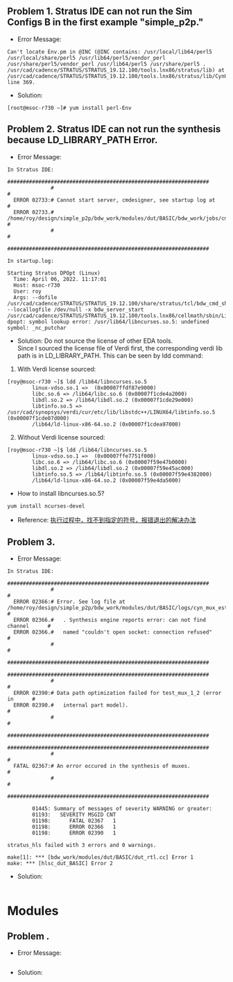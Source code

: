 ## Problem 1. Stratus IDE can not run the Sim Configs B in the first example "simple_p2p."
* Error Message:
```
Can't locate Env.pm in @INC (@INC contains: /usr/local/lib64/perl5 /usr/local/share/perl5 /usr/lib64/perl5/vendor_perl /usr/share/perl5/vendor_perl /usr/lib64/perl5 /usr/share/perl5 . /usr/cad/cadence/STRATUS/STRATUS_19.12.100/tools.lnx86/stratus/lib) at /usr/cad/cadence/STRATUS/STRATUS_19.12.100/tools.lnx86/stratus/lib/CynUtil.pm line 369.
```
* Solution: 
```
[root@msoc-r730 ~]# yum install perl-Env
```
## Problem 2. Stratus IDE can not run the synthesis because LD_LIBRARY_PATH Error.
* Error Message:
```
In Stratus IDE:
              #################################################################
              #                                                               #
  ERROR 02733:# Cannot start server, cmdesigner, see startup log at           #
  ERROR 02733.#   /home/roy/design/simple_p2p/bdw_work/modules/dut/BASIC/bdw_work/jobs/cmd_server/startup.log #
              #                                                               #
              #################################################################

In startup.log:

Starting Stratus DPOpt (Linux)
  Time: April 06, 2022. 11:17:01
  Host: msoc-r730
  User: roy
  Args: --dofile /usr/cad/cadence/STRATUS/STRATUS_19.12.100/share/stratus/tcl/bdw_cmd_shell.tcl --locallogfile /dev/null -x bdw_server_start
/usr/cad/cadence/STRATUS/STRATUS_19.12.100/tools.lnx86/cellmath/sbin/Linux/cynth-dpopt: symbol lookup error: /usr/lib64/libncurses.so.5: undefined symbol: _nc_putchar
```
* Solution: Do not source the license of other EDA tools.  
Since I sourced the license file of Verdi first, the corresponding verdi lib path is in LD_LIBRARY_PATH. This can be seen by ldd command:

1. With Verdi license sourced:
```
[roy@msoc-r730 ~]$ ldd /lib64/libncurses.so.5
        linux-vdso.so.1 =>  (0x00007ffdf87e9000)
        libc.so.6 => /lib64/libc.so.6 (0x00007f1cde4a2000)
        libdl.so.2 => /lib64/libdl.so.2 (0x00007f1cde29e000)
        libtinfo.so.5 => /usr/cad/synopsys/verdi/cur/etc/lib/libstdc++/LINUX64/libtinfo.so.5 (0x00007f1cde07d000)
        /lib64/ld-linux-x86-64.so.2 (0x00007f1cdea97000)
```
2. Without Verdi license sourced:
```
[roy@msoc-r730 ~]$ ldd /lib64/libncurses.so.5
        linux-vdso.so.1 =>  (0x00007ffe7751f000)
        libc.so.6 => /lib64/libc.so.6 (0x00007f59e47b0000)
        libdl.so.2 => /lib64/libdl.so.2 (0x00007f59e45ac000)
        libtinfo.so.5 => /lib64/libtinfo.so.5 (0x00007f59e4382000)
        /lib64/ld-linux-x86-64.so.2 (0x00007f59e4da5000)
```
* How to install libncurses.so.5? 
```
yum install ncurses-devel
```
* Reference: [执行过程中，找不到指定的符号，报错退出的解决办法](http://www.lujun.org.cn/?p=4681)

## Problem 3. 
* Error Message:
```
In Stratus IDE:
              #################################################################
              #                                                               #
  ERROR 02366:# Error. See log file at /home/roy/design/simple_p2p/bdw_work/modules/dut/BASIC/logs/cyn_mux_estimate_config.log                                                  #
  ERROR 02366.#   . Synthesis engine reports error: can not find channel      #
  ERROR 02366.#   named "couldn't open socket: connection refused"            #
              #                                                               #
              #################################################################
              #################################################################
              #                                                               #
  ERROR 02390:# Data path optimization failed for test_mux_1_2 (error in      #
  ERROR 02390.#   internal part model).                                       #
              #                                                               #
              #################################################################
              #################################################################
              #                                                               #
  FATAL 02367:# An error occured in the synthesis of muxes.                   #
              #                                                               #
              #################################################################

        01445: Summary of messages of severity WARNING or greater:
        01193:   SEVERITY MSGID CNT
        01198:      FATAL 02367   1
        01198:      ERROR 02366   1
        01198:      ERROR 02390   1

stratus_hls failed with 3 errors and 0 warnings.

make[1]: *** [bdw_work/modules/dut/BASIC/dut_rtl.cc] Error 1
make: *** [hlsc_dut_BASIC] Error 2
```
* Solution:
```

```







# Modules
## Problem .
* Error Message:
```
```
* Solution:
```

```






